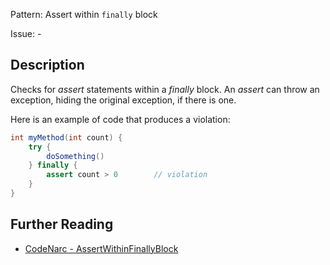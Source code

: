 Pattern: Assert within `finally` block

Issue: -

## Description

Checks for *assert* statements within a *finally* block. An *assert* can throw an exception, hiding the original exception, if there is one.

Here is an example of code that produces a violation:

``` groovy
int myMethod(int count) {
    try {
        doSomething()
    } finally {
        assert count > 0        // violation
    }
}
```

## Further Reading

* [CodeNarc - AssertWithinFinallyBlock](http://codenarc.sourceforge.net/codenarc-rules-basic.html#AssertWithinFinallyBlock)